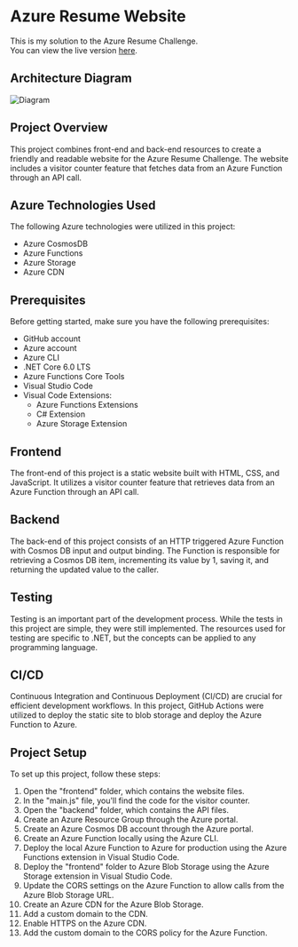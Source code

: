 # Azure Resume Website
This is my solution to the Azure Resume Challenge.<br/>
You can view the live version [here](https://www.jacobdornbusch.com).

## Architecture Diagram
![Diagram](https://i.imgur.com/BbestzP.png)
## Project Overview

This project combines front-end and back-end resources to create a friendly and readable website for the Azure Resume Challenge. The website includes a visitor counter feature that fetches data from an Azure Function through an API call.

## Azure Technologies Used

The following Azure technologies were utilized in this project:

- Azure CosmosDB
- Azure Functions
- Azure Storage
- Azure CDN

## Prerequisites

Before getting started, make sure you have the following prerequisites:

- GitHub account
- Azure account
- Azure CLI
- .NET Core 6.0 LTS
- Azure Functions Core Tools
- Visual Studio Code
- Visual Code Extensions:
  - Azure Functions Extensions
  - C# Extension
  - Azure Storage Extension

## Frontend

The front-end of this project is a static website built with HTML, CSS, and JavaScript. It utilizes a visitor counter feature that retrieves data from an Azure Function through an API call. 

## Backend

The back-end of this project consists of an HTTP triggered Azure Function with Cosmos DB input and output binding. The Function is responsible for retrieving a Cosmos DB item, incrementing its value by 1, saving it, and returning the updated value to the caller. 

## Testing

Testing is an important part of the development process. While the tests in this project are simple, they were still implemented. The resources used for testing are specific to .NET, but the concepts can be applied to any programming language.

## CI/CD

Continuous Integration and Continuous Deployment (CI/CD) are crucial for efficient development workflows. In this project, GitHub Actions were utilized to deploy the static site to blob storage and deploy the Azure Function to Azure.

## Project Setup

To set up this project, follow these steps:

1. Open the "frontend" folder, which contains the website files.
2. In the "main.js" file, you'll find the code for the visitor counter.
3. Open the "backend" folder, which contains the API files.
4. Create an Azure Resource Group through the Azure portal.
5. Create an Azure Cosmos DB account through the Azure portal.
6. Create an Azure Function locally using the Azure CLI.
7. Deploy the local Azure Function to Azure for production using the Azure Functions extension in Visual Studio Code.
8. Deploy the "frontend" folder to Azure Blob Storage using the Azure Storage extension in Visual Studio Code.
9. Update the CORS settings on the Azure Function to allow calls from the Azure Blob Storage URL.
10. Create an Azure CDN for the Azure Blob Storage.
11. Add a custom domain to the CDN.
12. Enable HTTPS on the Azure CDN.
13. Add the custom domain to the CORS policy for the Azure Function.
